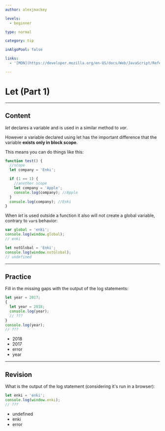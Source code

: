 ```yaml
---
author: alexjmackey

levels:
  - beginner

type: normal

category: tip

inAlgoPool: false

links:
  - '[MDN](https://developer.mozilla.org/en-US/docs/Web/JavaScript/Reference/Statements/let){website}'

---
```


# Let (Part 1)

---

## Content

_let_ declares a variable and is used in a similar method to _var_.

However a variable declared using let has the important difference that the variable **exists only in block scope**.

This means you can do things like this:

```javascript
function test() {
  //scope
  let company = 'Enki';

  if (1 == 1) {
    //another scope
    let company = 'Apple';
    console.log(company); //Apple
  }
  console.log(company); //Enki
}
```

When _let_ is used outside a function it also will not create a global variable, contrary to `var`s behavior:

```javascript
var global = 'enki';
console.log(window.global);
// enki

let notGlobal = 'Enki';
console.log(window.notGlobal);
// undefined
```

---

## Practice

Fill in the missing gaps with the output of the log statements:

```javascript
let year = 2017;
{
  let year = 2018;
  console.log(year);
  // ???
}
console.log(year);
// ???
```

- 2018
- 2017
- error
- year

---

## Revision

What is the output of the log statement (considering it's run in a browser):

```javascript
let enki = 'enki';
console.log(window.enki);
// ???
```

- undefined
- enki
- error
